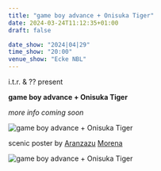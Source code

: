 ```yaml
---
title: "game boy advance + Onisuka Tiger"
date: 2024-03-24T11:12:35+01:00
draft: false

date_show: "2024|04|29"
time_show: "20:00"
venue_show: "Ecke NBL"
---
```


i.t.r. & ?? present

**game boy advance + Onisuka Tiger**

_more info coming soon_

![game boy advance + Onisuka Tiger](../../posters/2024-04-29.jpg)

scenic poster by [Aranzazu](https://aranzazumoena.com/) [Morena](https://www.instagram.com/aranzazumoena)

![game boy advance + Onisuka Tiger](../../posters/2024-04-30.jpg)
